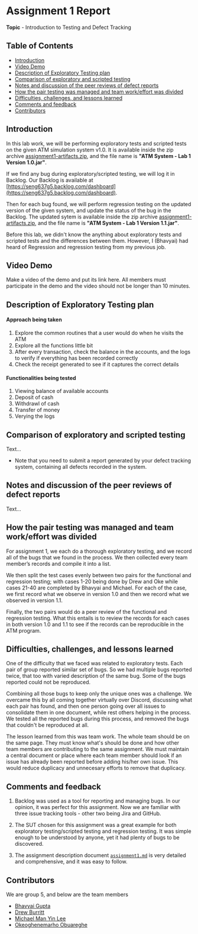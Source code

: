 # Assignment 1 Report

**Topic** - Introduction to Testing and Defect Tracking

## Table of Contents

-   [Introduction](#introduction)
-   [Video Demo](#video-demo)
-   [Description of Exploratory Testing plan](#description-of-exploratory-testing-plan)
-   [Comparison of exploratory and scripted testing](#comparison-of-exploratory-and-scripted-testing)
-   [Notes and discussion of the peer reviews of defect reports](#notes-and-discussion-of-the-peer-reviews-of-defect-reports)
-   [How the pair testing was managed and team work/effort was divided](#how-the-pair-testing-was-managed-and-team-workeffort-was-divided)
-   [Difficulties, challenges, and lessons learned](#difficulties-challenges-and-lessons-learned)
-   [Comments and feedback](#comments-and-feedback)
-   [Contributors](#contributors)

## Introduction

In this lab work, we will be performing exploratory tests and scripted tests on the given ATM simulation system v1.0. It is available inside the zip archive [assignment1-artifacts.zip](assignment1-artifacts.zip), and the file name is **"ATM System - Lab 1 Version 1.0.jar"**.

If we find any bug during exploratory/scripted testing, we will log it in Backlog. Our Backlog is available at [https://seng637g5.backlog.com/dashboard](https://seng637g5.backlog.com/dashboard).

Then for each bug found, we will perform regression testing on the updated version of the given system, and update the status of the bug in the Backlog. The updated sytem is available inside the zip archive [assignment1-artifacts.zip](assignment1-artifacts.zip), and the file name is **"ATM System - Lab 1 Version 1.1.jar"**.

Before this lab, we didn't know the anything about exploratory tests and scripted tests and the differences between them. However, I (Bhavyai) had heard of Regression and regression testing from my previous job.

## Video Demo

Make a video of the demo and put its link here.
All members must participate in the demo and the video should not be longer than 10 minutes.

## Description of Exploratory Testing plan

<!-- **Pair 1**: exploratory testing with card 1, using pin 42.

**Pair 2**: exploratory testing with card 2, using pin 1234.
 -->

#### Approach being taken

1. Explore the common routines that a user would do when he visits the ATM
2. Explore all the functions little bit
3. After every transaction, check the balance in the accounts, and the logs to verify if everything has been recorded correctly
4. Check the receipt generated to see if it captures the correct details

#### Functionalities being tested

1. Viewing balance of available accounts
2. Deposit of cash
3. Withdrawl of cash
4. Transfer of money
5. Verying the logs

## Comparison of exploratory and scripted testing

Text...

-   Note that you need to submit a report generated by your defect tracking
    system, containing all defects recorded in the system.

## Notes and discussion of the peer reviews of defect reports

Text...

## How the pair testing was managed and team work/effort was divided

For assignment 1, we each do a thorough exploratory testing, and we record all of the bugs that we found in the process. We then collected every team member’s records and compile it into a list.


We then split the test cases evenly between two pairs for the functional and regression testing; with cases 1-20 being done by Drew and Oke while cases 21-40 are completed by Bhavyai and Michael. For each of the case, we first record what we observe in version 1.0 and then we record what we observed in version 1.1. 


Finally, the two pairs would do a peer review of the functional and regression testing. What this entails is to review the records for each cases in both version 1.0 and 1.1 to see if the records can be reproducible in the ATM program.


## Difficulties, challenges, and lessons learned

One of the difficulty that we faced was related to exploratory tests. Each pair of group reported similar set of bugs. So we had multiple bugs reported twice, that too with varied description of the same bug. Some of the bugs reported could not be reproduced.

Combining all those bugs to keep only the unique ones was a challenge. We overcame this by all coming together virtually over Discord, discussing what each pair has found, and then one person going over all issues to consolidate them in one document, while rest others helping in the process. We tested all the reported bugs during this process, and removed the bugs that couldn't be reproduced at all.

The lesson learned from this was team work. The whole team should be on the same page. They must know what's should be done and how other team members are contributing to the same assignment. We must maintain a central document or place where each team member should look if an issue has already been reported before adding his/her own issue. This would reduce duplicacy and unnecesary efforts to remove that duplicacy.

## Comments and feedback

1. Backlog was used as a tool for reporting and managing bugs. In our opinion, it was perfect for this assignment. Now we are familiar with three issue tracking tools - other two being Jira and GitHub.

2. The SUT chosen for this assignment was a great example for both exploratory testing/scripted testing and regression testing. It was simple enough to be understood by anyone, yet it had plenty of bugs to be discovered.

3. The assignment description document [`assignment1.md`](assignment1.md) is very detailed and comprehensive, and it was easy to follow.

## Contributors

We are group 5, and below are the team members

-   [Bhavyai Gupta](https://github.com/zbhavyai)
-   [Drew Burritt](https://github.com/dburritt)
-   [Michael Man Yin Lee](https://github.com/mlee2021)
-   [Okeoghenemarho Obuareghe](https://github.com/oobuareghe)
